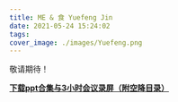 ```yaml
---
title: ME & 食 Yuefeng Jin
date: 2021-05-24 15:24:02
tags:
cover_image: ./images/Yuefeng.png
---
```

敬请期待！

**[下载ppt合集与3小时会议录屏（附空降目录）](https://jbox.sjtu.edu.cn/l/UFFRp6)**
